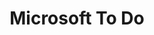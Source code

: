 ---
title: "Microsoft To Do"
status: "Using"
category: "Productivity"
description: "Lightweight task manager for personal and project tasks"
howToUse: "- Daily task tracking\n- Project task lists\n- Personal reminders\n- Quick capture of to-dos"
caveats: "Simpler than full project management tools"
url: "https://todo.microsoft.com/"
--- 